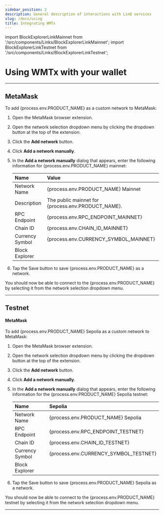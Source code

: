 ```yaml
---
sidebar_position: 2
description: General description of interactions with LinQ services
slug: /docs/using
title: Integrating WMTx
---
```


import BlockExplorerLinkMainnet from '/src/components/Links/BlockExplorerLinkMainnet';
import BlockExplorerLinkTestnet from '/src/components/Links/BlockExplorerLinkTestnet';

# Using WMTx with your wallet

---

## MetaMask

To add {process.env.PRODUCT_NAME} as a custom network to MetaMask:

1. Open the MetaMask browser extension.
2. Open the network selection dropdown menu by clicking the dropdown button at the top of the extension.
3. Click the **Add network** button.
4. Click **Add a network manually**.
5. In the **Add a network manually** dialog that appears, enter the following information for {process.env.PRODUCT_NAME} mainnet:

   | Name            | Value                                                        |
   | :-------------- | :----------------------------------------------------------- |
   | Network Name    | {process.env.PRODUCT_NAME} Mainnet                                                 |
   | Description     | The public mainnet for {process.env.PRODUCT_NAME}.                                 |
   | RPC Endpoint    | {process.env.RPC_ENDPOINT_MAINNET}         |
   | Chain ID        | {process.env.CHAIN_ID_MAINNET}                                                         |
   | Currency Symbol | {process.env.CURRENCY_SYMBOL_MAINNET}                                                          |
   | Block Explorer  | <BlockExplorerLinkMainnet/> |

6. Tap the Save button to save {process.env.PRODUCT_NAME} as a network.

You should now be able to connect to the {process.env.PRODUCT_NAME} by selecting it from the network selection dropdown menu.

---

## Testnet

#### MetaMask

To add {process.env.PRODUCT_NAME} Sepolia as a custom network to MetaMask:

1. Open the MetaMask browser extension.
2. Open the network selection dropdown menu by clicking the dropdown button at the top of the extension.
3. Click the **Add network** button.
4. Click **Add a network manually**.
5. In the **Add a network manually** dialog that appears, enter the following information for the {process.env.PRODUCT_NAME} Sepolia testnet:

   | Name            | Sepolia                                                                |
   | :-------------- | :--------------------------------------------------------------------- |
   | Network Name    | {process.env.PRODUCT_NAME} Sepolia                                                           |
   | RPC Endpoint    | {process.env.RPC_ENDPOINT_TESTNET}                   |
   | Chain ID        | {process.env.CHAIN_ID_TESTNET}                                                                  |
   | Currency Symbol | {process.env.CURRENCY_SYMBOL_TESTNET}                                                                    |
   | Block Explorer  | <BlockExplorerLinkTestnet/> |

6. Tap the Save button to save {process.env.PRODUCT_NAME} Sepolia as a network.

You should now be able to connect to the {process.env.PRODUCT_NAME} testnet by selecting it from the network selection dropdown menu.

---


